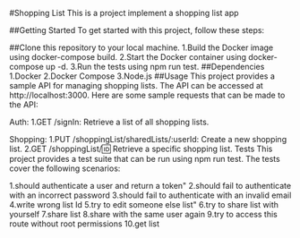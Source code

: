 #Shopping List
This is a project implement a shopping list app

##Getting Started
To get started with this project, follow these steps:

##Clone this repository to your local machine.
1.Build the Docker image using docker-compose build.
2.Start the Docker container using docker-compose up -d.
3.Run the tests using npm run test.
##Dependencies
1.Docker
2.Docker Compose
3.Node.js
##Usage
This project provides a sample API for managing shopping lists. The API can be accessed at http://localhost:3000. Here are some sample requests that can be made to the API:

Auth:
1.GET /signIn: Retrieve a list of all shopping lists.

Shopping:
1.PUT /shoppingList/sharedLists/:userId: Create a new shopping list.
2.GET /shoppingList/:id: Retrieve a specific shopping list.
Tests
This project provides a test suite that can be run using npm run test. The tests cover the following scenarios:

1.should authenticate a user and return a token"
2.should fail to authenticate with an incorrect password
3.should fail to authenticate with an invalid email
4.write wrong list Id
5.try to edit someone else list"
6.try to share list with yourself
7.share list
8.share with the same user again
9.try to access this route without root permissions
10.get list
